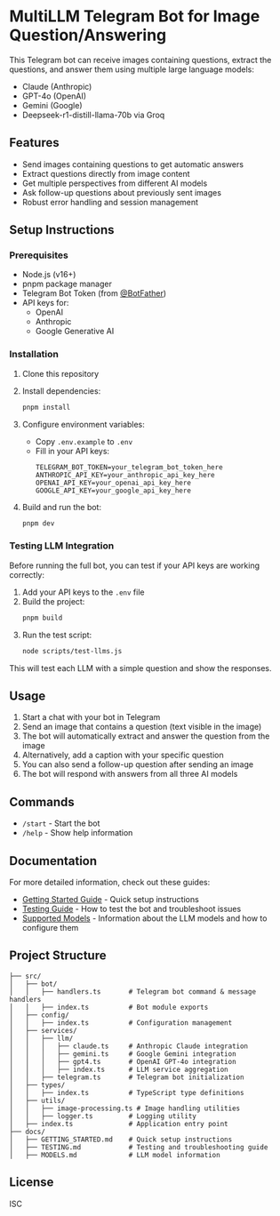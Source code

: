 # MultiLLM Telegram Bot for Image Question/Answering

This Telegram bot can receive images containing questions, extract the questions, and answer them using multiple large language models:

- Claude (Anthropic)
- GPT-4o (OpenAI)
- Gemini (Google)
- Deepseek-r1-distill-llama-70b via Groq

## Features

- Send images containing questions to get automatic answers
- Extract questions directly from image content
- Get multiple perspectives from different AI models
- Ask follow-up questions about previously sent images
- Robust error handling and session management

## Setup Instructions

### Prerequisites

- Node.js (v16+)
- pnpm package manager
- Telegram Bot Token (from [@BotFather](https://t.me/BotFather))
- API keys for:
  - OpenAI
  - Anthropic
  - Google Generative AI

### Installation

1. Clone this repository
2. Install dependencies:
   ```bash
   pnpm install
   ```
3. Configure environment variables:
   - Copy `.env.example` to `.env`
   - Fill in your API keys:
     ```
     TELEGRAM_BOT_TOKEN=your_telegram_bot_token_here
     ANTHROPIC_API_KEY=your_anthropic_api_key_here
     OPENAI_API_KEY=your_openai_api_key_here
     GOOGLE_API_KEY=your_google_api_key_here
     ```

4. Build and run the bot:
   ```bash
   pnpm dev
   ```

### Testing LLM Integration

Before running the full bot, you can test if your API keys are working correctly:

1. Add your API keys to the `.env` file
2. Build the project:
   ```bash
   pnpm build
   ```
3. Run the test script:
   ```bash
   node scripts/test-llms.js
   ```

This will test each LLM with a simple question and show the responses.

## Usage

1. Start a chat with your bot in Telegram
2. Send an image that contains a question (text visible in the image)
3. The bot will automatically extract and answer the question from the image
4. Alternatively, add a caption with your specific question
5. You can also send a follow-up question after sending an image
6. The bot will respond with answers from all three AI models

## Commands

- `/start` - Start the bot
- `/help` - Show help information

## Documentation

For more detailed information, check out these guides:

- [Getting Started Guide](./docs/GETTING_STARTED.md) - Quick setup instructions
- [Testing Guide](./docs/TESTING.md) - How to test the bot and troubleshoot issues
- [Supported Models](./docs/MODELS.md) - Information about the LLM models and how to configure them

## Project Structure

```
├── src/
│   ├── bot/
│   │   ├── handlers.ts       # Telegram bot command & message handlers
│   │   ├── index.ts          # Bot module exports
│   ├── config/
│   │   ├── index.ts          # Configuration management
│   ├── services/
│   │   ├── llm/
│   │   │   ├── claude.ts     # Anthropic Claude integration
│   │   │   ├── gemini.ts     # Google Gemini integration 
│   │   │   ├── gpt4.ts       # OpenAI GPT-4o integration
│   │   │   ├── index.ts      # LLM service aggregation
│   │   ├── telegram.ts       # Telegram bot initialization
│   ├── types/
│   │   ├── index.ts          # TypeScript type definitions
│   ├── utils/
│   │   ├── image-processing.ts # Image handling utilities
│   │   ├── logger.ts         # Logging utility
│   ├── index.ts              # Application entry point
├── docs/
│   ├── GETTING_STARTED.md    # Quick setup instructions
│   ├── TESTING.md            # Testing and troubleshooting guide
│   ├── MODELS.md             # LLM model information
```

## License

ISC
